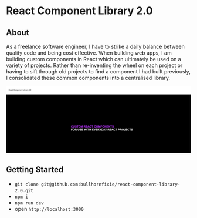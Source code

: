 # React Component Library 2.0 

## About 

As a freelance software engineer, I have to strike a daily balance between quality code and being cost effective. When building web apps, I am building custom components in React which can ultimately be used on a variety of projects. Rather than re-inventing the wheel on each project or having to sift through old projects to find a component I had built previously, I consolidated these common components into a centralised library.

![Alt text](./public/screenshot.png?raw=true "Screenshot")

## Getting Started

- `git clone git@github.com:bullhornfixie/react-component-library-2.0.git`
- `npm i`
- `npm run dev`
- open `http://localhost:3000`

